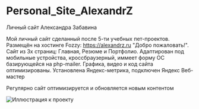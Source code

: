 # Personal_Site_AlexandrZ

Личный сайт Александра Забавина

Мой личный сайт сделанный после 5-ти учебных пет-проектов. 
Размещён на хостинге Fozzy: https://alexandrz.ru "Добро пожаловать!". 
Сайт из 3х страниц: Главная, Резюме и Портфолио. 
Адаптирован под мобильные устройства, кроссбраузерный, иммеет форму ОС базирующейся на php-mailer. 
Графика, видео и код сайта оптимизированы. 
Установлена Яндекс-метрика, подключен Яндекс Веб-мастер

Регулярно сайт оптимизируется и обновляется новым контентом


![Иллюстрация к проекту](https://img.hhcdn.ru/photo/715297073.jpeg?t=1676414913&h=OunPwk3a336__ulvW3NDhQ)
